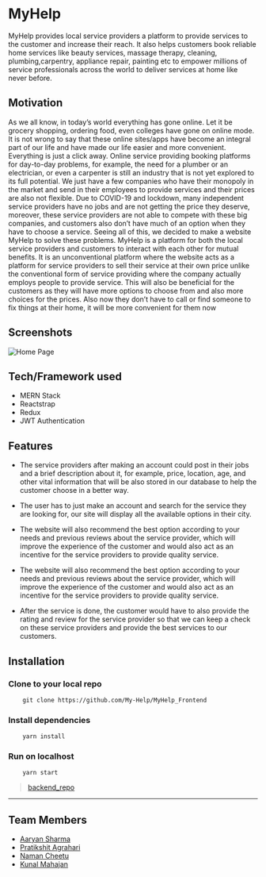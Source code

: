 # MyHelp

MyHelp provides local service providers a platform to provide services to the customer and increase their reach. It also helps customers book reliable home services like beauty services, massage therapy, cleaning, plumbing,carpentry, appliance repair, painting etc to empower millions of service professionals across the world to deliver services at home like never before.

## Motivation

As we all know, in today’s world everything has gone online. Let it be grocery shopping,
ordering food, even colleges have gone on online mode. It is not wrong to say that
these online sites/apps have become an integral part of our life and have made our life
easier and more convenient. Everything is just a click away.
Online service providing booking platforms for day-to-day problems, for example, the
need for a plumber or an electrician, or even a carpenter is still an industry that is not
yet explored to its full potential. We just have a few companies who have their monopoly
in the market and send in their employees to provide services and their prices are also
not flexible. Due to COVID-19 and lockdown, many independent service providers have
no jobs and are not getting the price they deserve, moreover, these service providers
are not able to compete with these big companies, and customers also don’t have much
of an option when they have to choose a service.
Seeing all of this, we decided to make a website MyHelp to solve these problems.
MyHelp is a platform for both the local service providers and customers to interact with
each other for mutual benefits. It is an unconventional platform where the website acts
as a platform for service providers to sell their service at their own price unlike the
conventional form of service providing where the company actually employs people to
provide service. This will also be beneficial for the customers as they will have more
options to choose from and also more choices for the prices. Also now they don’t have
to call or find someone to fix things at their home, it will be more convenient for them
now

## Screenshots

![Home Page](https://github.com/My-Help/MyHelp_Frontend/blob/master/public/images/homepage.png)

## Tech/Framework used

- MERN Stack
- Reactstrap
- Redux
- JWT Authentication

## Features

- The service providers after making an account could post in their jobs and a brief
description about it, for example, price, location, age, and other vital information
that will be also stored in our database to help the customer choose in a better
way.

- The user has to just make an account and search for the service they are looking
for, our site will display all the available options in their city.

- The website will also recommend the best option according to your needs and
previous reviews about the service provider, which will improve the experience of
the customer and would also act as an incentive for the service providers to
provide quality service.

- The website will also recommend the best option according to your needs and
previous reviews about the service provider, which will improve the experience of
the customer and would also act as an incentive for the service providers to
provide quality service.

- After the service is done, the customer would have to also provide the rating and
review for the service provider so that we can keep a check on these service
providers and provide the best services to our customers.


## Installation

### Clone to your local repo

```
    git clone https://github.com/My-Help/MyHelp_Frontend
```

### Install dependencies

```
    yarn install
```

### Run on localhost

```
    yarn start
```
> [backend_repo](https://github.com/My-Help/MyHelp_Backend)
***
 

## Team Members

- [Aaryan Sharma](https://github.com/Aaryan8751)
- [Pratikshit Agrahari](https://github.com/Pratikshit09)
- [Naman Cheetu](https://github.com/namancheetu)
- [Kunal Mahajan](https://github.com/kunalmahajan12)

